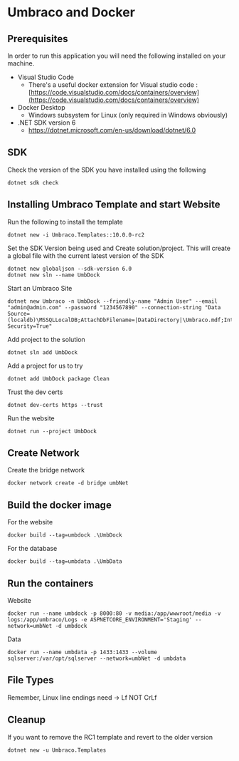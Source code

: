 # Umbraco and Docker

## Prerequisites

In order to run this application you will need the following installed on your machine.

- Visual Studio Code
    - There's a useful docker extension for Visual studio code : [https://code.visualstudio.com/docs/containers/overview](https://code.visualstudio.com/docs/containers/overview)
- Docker Desktop 
    - Windows subsystem for Linux (only required in Windows obviously)	
- .NET SDK version 6
    - https://dotnet.microsoft.com/en-us/download/dotnet/6.0

## SDK

Check the version of the SDK you have installed using the following

    dotnet sdk check


## Installing Umbraco Template and start Website

Run the following to install the template

    dotnet new -i Umbraco.Templates::10.0.0-rc2

Set the SDK Version being used and Create solution/project. This will create a global file with the current latest version of the SDK

    dotnet new globaljson --sdk-version 6.0 
    dotnet new sln --name UmbDock

Start an Umbraco Site

    dotnet new Umbraco -n UmbDock --friendly-name "Admin User" --email "admin@admin.com" --password "1234567890" --connection-string "Data Source=(localdb)\MSSQLLocalDB;AttachDbFilename=|DataDirectory|\Umbraco.mdf;Integrated Security=True"

Add project to the solution

    dotnet sln add UmbDock

Add a project for us to try

    dotnet add UmbDock package Clean

Trust the dev certs

    dotnet dev-certs https --trust

Run the website

    dotnet run --project UmbDock

## Create Network

Create the bridge network 

    docker network create -d bridge umbNet    

## Build the docker image

For the website

    docker build --tag=umbdock .\UmbDock

For the database

    docker build --tag=umbdata .\UmbData    

## Run the containers

Website

    docker run --name umbdock -p 8000:80 -v media:/app/wwwroot/media -v logs:/app/umbraco/Logs -e ASPNETCORE_ENVIRONMENT='Staging' --network=umbNet -d umbdock

Data

    docker run --name umbdata -p 1433:1433 --volume sqlserver:/var/opt/sqlserver --network=umbNet -d umbdata




## File Types

Remember, Linux line endings need -> Lf NOT CrLf

## Cleanup

If you want to remove the RC1 template and revert to the older version

    dotnet new -u Umbraco.Templates



